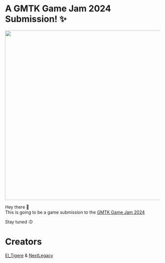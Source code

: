 # A GMTK Game Jam 2024 Submission! ✨

<p align = "center">
  <img src = "https://github.com/user-attachments/assets/08ace75c-f049-470c-b06d-950eadd90d82" width = 550> 
</p>

Hey there 👋 \
This is going to be a game submission to the [GMTK Game Jam 2024](https://itch.io/jam/gmtk-2024)

Stay tuned :D

# Creators
[El_Tigere](https://github.com/El-Tigere) & [NextLegacy](https://github.com/NextLegacy)
